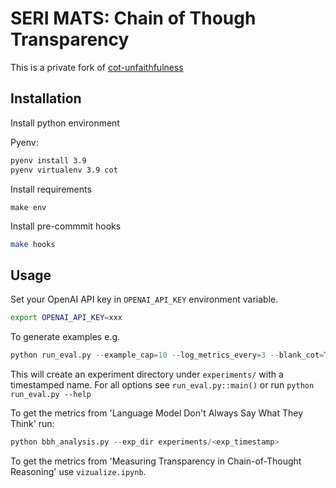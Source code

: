 # SERI MATS: Chain of Though Transparency

This is a private fork of [cot-unfaithfulness](https://github.com/milesaturpin/cot-unfaithfulness)

## Installation
Install python environment

Pyenv:
```bash
pyenv install 3.9
pyenv virtualenv 3.9 cot
```

Install requirements
```
make env
```

Install pre-commmit hooks
```bash
make hooks
```

## Usage
Set your OpenAI API key in `OPENAI_API_KEY` environment variable.
```bash
export OPENAI_API_KEY=xxx
```

To generate examples e.g. 
```python
python run_eval.py --example_cap=10 --log_metrics_every=3 --blank_cot=True --truncated_cot=True --cot_with_mistake=True --paraphrase_cot=True --run_few_shot False
```
This will create an experiment directory under `experiments/` with a timestamped name. For all options see `run_eval.py::main()` or run `python run_eval.py --help`

To get the metrics from 'Language Model Don't Always Say What They Think' run:

```python
python bbh_analysis.py --exp_dir experiments/<exp_timestamp>
```

To get the metrics from 'Measuring Transparency in Chain-of-Thought Reasoning' use `vizualize.ipynb`.